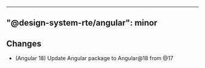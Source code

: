 ---
  "@design-system-rte/angular": minor
  ---
  
  ## Changes

- (Angular 18) Update Angular package to Angular@18 from @17
